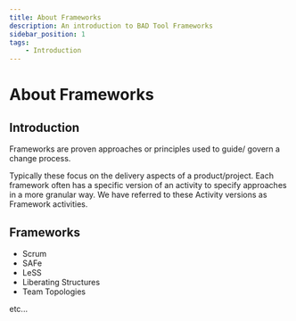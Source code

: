```yaml
---
title: About Frameworks
description: An introduction to BAD Tool Frameworks
sidebar_position: 1
tags:
    - Introduction
---
```


# About Frameworks

## Introduction

Frameworks are proven approaches or principles used to guide/ govern a change process.

Typically these focus on the delivery aspects of a product/project. Each framework often 
has a specific version of an activity to specify approaches in a more granular way. We 
have referred to these Activity versions as Framework activities.

## Frameworks

* Scrum
* SAFe
* LeSS
* Liberating Structures
* Team Topologies

etc...